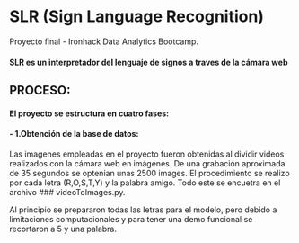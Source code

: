 # SLR (Sign Language Recognition)

Proyecto final - Ironhack Data Analytics Bootcamp.

#### SLR es un interpretador del lenguaje de signos a traves de la cámara web

## PROCESO:

#### El proyecto se estructura en cuatro fases:

#### - 1.Obtención de la base de datos:

Las imagenes empleadas en el proyecto fueron obtenidas al dividir videos realizados con la cámara web en imágenes. De una grabación aproximada de 35 segundos se optenian unas 2500 images. El procedimiento se realizo por cada letra (R,O,S,T,Y) y la palabra amigo. Todo este se encuetra en el archivo ### videoToImages.py.

Al principio se prepararon todas las letras para el modelo, pero debido a limitaciones computacionales y para tener una demo funcional se recortaron a 5 y una palabra.


